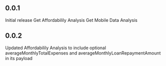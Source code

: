 ## 0.0.1

Initial release
Get Affordabilily Analysis
Get Mobile Data Analysis

## 0.0.2

Updated Affordabilily Analysis to include optional averageMonthlyTotalExpenses and averageMonthlyLoanRepaymentAmount in its payload
